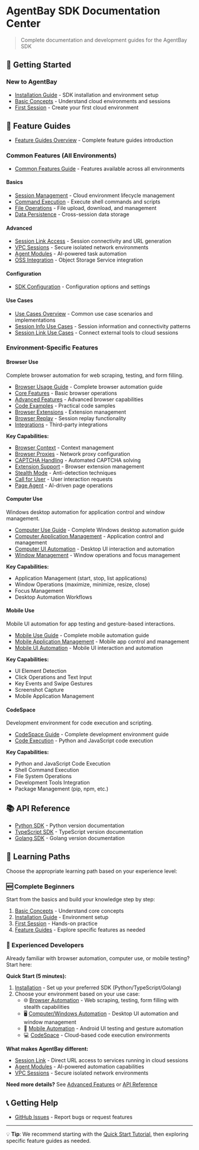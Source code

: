 # AgentBay SDK Documentation Center

> Complete documentation and development guides for the AgentBay SDK

## 📖 Getting Started

### New to AgentBay
- [Installation Guide](quickstart/installation.md) - SDK installation and environment setup
- [Basic Concepts](quickstart/basic-concepts.md) - Understand cloud environments and sessions
- [First Session](quickstart/first-session.md) - Create your first cloud environment


## 🔧 Feature Guides

- [Feature Guides Overview](guides/README.md) - Complete feature guides introduction

### Common Features (All Environments)
- [Common Features Guide](guides/common-features/README.md) - Features available across all environments

#### Basics
- [Session Management](guides/common-features/basics/session-management.md) - Cloud environment lifecycle management
- [Command Execution](guides/common-features/basics/command-execution.md) - Execute shell commands and scripts
- [File Operations](guides/common-features/basics/file-operations.md) - File upload, download, and management
- [Data Persistence](guides/common-features/basics/data-persistence.md) - Cross-session data storage

#### Advanced
- [Session Link Access](guides/common-features/advanced/session-link-access.md) - Session connectivity and URL generation
- [VPC Sessions](guides/common-features/advanced/vpc-sessions.md) - Secure isolated network environments
- [Agent Modules](guides/common-features/advanced/agent-modules.md) - AI-powered task automation
- [OSS Integration](guides/common-features/advanced/oss-integration.md) - Object Storage Service integration

#### Configuration
- [SDK Configuration](guides/common-features/configuration/sdk-configuration.md) - Configuration options and settings

#### Use Cases
- [Use Cases Overview](guides/common-features/use-cases/README.md) - Common use case scenarios and implementations
- [Session Info Use Cases](guides/common-features/use-cases/session-info-use-cases.md) - Session information and connectivity patterns
- [Session Link Use Cases](guides/common-features/use-cases/session-link-use-cases.md) - Connect external tools to cloud sessions

### Environment-Specific Features

#### Browser Use
Complete browser automation for web scraping, testing, and form filling.

- [Browser Usage Guide](guides/browser-use/README.md) - Complete browser automation guide
- [Core Features](guides/browser-use/core-features.md) - Basic browser operations
- [Advanced Features](guides/browser-use/advance-features.md) - Advanced browser capabilities
- [Code Examples](guides/browser-use/code-example.md) - Practical code samples
- [Browser Extensions](guides/browser-use/browser-extensions.md) - Extension management
- [Browser Replay](guides/browser-use/browser-replay.md) - Session replay functionality
- [Integrations](guides/browser-use/integrations.md) - Third-party integrations

**Key Capabilities:**
- [Browser Context](guides/browser-use/core-features/browser-context.md) - Context management
- [Browser Proxies](guides/browser-use/core-features/browser-proxies.md) - Network proxy configuration
- [CAPTCHA Handling](guides/browser-use/core-features/captcha.md) - Automated CAPTCHA solving
- [Extension Support](guides/browser-use/core-features/extension.md) - Browser extension management
- [Stealth Mode](guides/browser-use/core-features/stealth-mode.md) - Anti-detection techniques
- [Call for User](guides/browser-use/core-features/call-for-user.md) - User interaction requests
- [Page Agent](guides/browser-use/advance-features/page-use-agent.md) - AI-driven page operations

#### Computer Use
Windows desktop automation for application control and window management.

- [Computer Use Guide](guides/computer-use/README.md) - Complete Windows desktop automation guide
- [Computer Application Management](guides/computer-use/computer-application-management.md) - Application control and management
- [Computer UI Automation](guides/computer-use/computer-ui-automation.md) - Desktop UI interaction and automation
- [Window Management](guides/computer-use/window-management.md) - Window operations and focus management

**Key Capabilities:**
- Application Management (start, stop, list applications)
- Window Operations (maximize, minimize, resize, close)
- Focus Management
- Desktop Automation Workflows

#### Mobile Use
Mobile UI automation for app testing and gesture-based interactions.

- [Mobile Use Guide](guides/mobile-use/README.md) - Complete mobile automation guide
- [Mobile Application Management](guides/mobile-use/mobile-application-management.md) - Mobile app control and management
- [Mobile UI Automation](guides/mobile-use/mobile-ui-automation.md) - Mobile UI interaction and automation

**Key Capabilities:**
- UI Element Detection
- Click Operations and Text Input
- Key Events and Swipe Gestures
- Screenshot Capture
- Mobile Application Management

#### CodeSpace
Development environment for code execution and scripting.

- [CodeSpace Guide](guides/codespace/README.md) - Complete development environment guide
- [Code Execution](guides/codespace/code-execution.md) - Python and JavaScript code execution

**Key Capabilities:**
- Python and JavaScript Code Execution
- Shell Command Execution
- File System Operations
- Development Tools Integration
- Package Management (pip, npm, etc.)

## 📚 API Reference

- [Python SDK](../python/README.md) - Python version documentation
- [TypeScript SDK](../typescript/README.md) - TypeScript version documentation
- [Golang SDK](../golang/README.md) - Golang version documentation

## 🚀 Learning Paths

Choose the appropriate learning path based on your experience level:

### 🆕 Complete Beginners
Start from the basics and build your knowledge step by step:
1. [Basic Concepts](quickstart/basic-concepts.md) - Understand core concepts
2. [Installation Guide](quickstart/installation.md) - Environment setup
3. [First Session](quickstart/first-session.md) - Hands-on practice
4. [Feature Guides](guides/README.md) - Explore specific features as needed

### 🚀 Experienced Developers
Already familiar with browser automation, computer use, or mobile testing? Start here:

**Quick Start (5 minutes):**
1. [Installation](quickstart/installation.md) - Set up your preferred SDK (Python/TypeScript/Golang)
2. Choose your environment based on your use case:
   - 🌐 [Browser Automation](guides/browser-use/README.md) - Web scraping, testing, form filling with stealth capabilities
   - 🖥️ [Computer/Windows Automation](guides/computer-use/README.md) - Desktop UI automation and window management
   - 📱 [Mobile Automation](guides/mobile-use/README.md) - Android UI testing and gesture automation
   - 💻 [CodeSpace](guides/codespace/README.md) - Cloud-based code execution environments

**What makes AgentBay different:**
- [Session Link](guides/common-features/advanced/session-link-access.md) - Direct URL access to services running in cloud sessions
- [Agent Modules](guides/common-features/advanced/agent-modules.md) - AI-powered automation capabilities
- [VPC Sessions](guides/common-features/advanced/vpc-sessions.md) - Secure isolated network environments

**Need more details?** See [Advanced Features](guides/common-features/advanced/README.md) or [API Reference](#-api-reference)

## 📞 Getting Help

- [GitHub Issues](https://github.com/aliyun/wuying-agentbay-sdk/issues) - Report bugs or request features

---

💡 **Tip**: We recommend starting with the [Quick Start Tutorial](quickstart/README.md), then exploring specific feature guides as needed.
